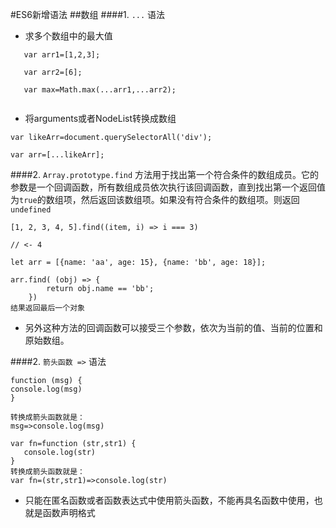 #ES6新增语法
##数组
 ####1. `...` 语法

- 求多个数组中的最大值

```
   var arr1=[1,2,3];
   
   var arr2=[6];
   
   var max=Math.max(...arr1,...arr2);
   
```
- 将arguments或者NodeList转换成数组

```
var likeArr=document.querySelectorAll('div');

var arr=[...likeArr];

```

####2. `Array.prototype.find` 方法用于找出第一个符合条件的数组成员。它的参数是一个回调函数，所有数组成员依次执行该回调函数，直到找出第一个返回值为` true `的数组项，然后返回该数组项。如果没有符合条件的数组项。则返回`undefined        `
```
[1, 2, 3, 4, 5].find((item, i) => i === 3) 

// <- 4

let arr = [{name: 'aa', age: 15}, {name: 'bb', age: 18}];

arr.find( (obj) => {
        return obj.name == 'bb';
    })
结果返回最后一个对象
```
- 另外这种方法的回调函数可以接受三个参数，依次为当前的值、当前的位置和原始数组。
                                                                                    
                              

####2. `箭头函数 =>` 语法
```
function (msg) {
console.log(msg)
}

转换成箭头函数就是：
msg=>console.log(msg)

var fn=function (str,str1) {
   console.log(str)
}
转换成箭头函数就是：
var fn=(str,str1)=>console.log(str)
```
- 只能在匿名函数或者函数表达式中使用箭头函数，不能再具名函数中使用，也就是函数声明格式